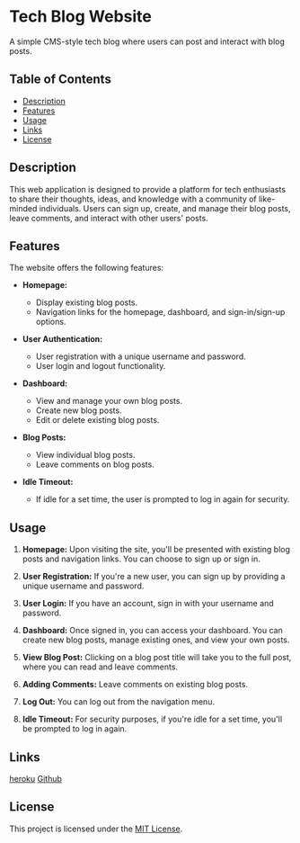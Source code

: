 # Tech Blog Website

A simple CMS-style tech blog where users can post and interact with blog posts.

## Table of Contents

- [Description](#description)
- [Features](#features)
- [Usage](#usage)
- [Links](#links)
- [License](#license)

## Description

This web application is designed to provide a platform for tech enthusiasts to share their thoughts, ideas, and knowledge with a community of like-minded individuals. Users can sign up, create, and manage their blog posts, leave comments, and interact with other users' posts.

## Features

The website offers the following features:

- **Homepage:**

  - Display existing blog posts.
  - Navigation links for the homepage, dashboard, and sign-in/sign-up options.

- **User Authentication:**

  - User registration with a unique username and password.
  - User login and logout functionality.

- **Dashboard:**

  - View and manage your own blog posts.
  - Create new blog posts.
  - Edit or delete existing blog posts.

- **Blog Posts:**

  - View individual blog posts.
  - Leave comments on blog posts.

- **Idle Timeout:**
  - If idle for a set time, the user is prompted to log in again for security.

## Usage

1. **Homepage:** Upon visiting the site, you'll be presented with existing blog posts and navigation links. You can choose to sign up or sign in.

2. **User Registration:** If you're a new user, you can sign up by providing a unique username and password.

3. **User Login:** If you have an account, sign in with your username and password.

4. **Dashboard:** Once signed in, you can access your dashboard. You can create new blog posts, manage existing ones, and view your own posts.

5. **View Blog Post:** Clicking on a blog post title will take you to the full post, where you can read and leave comments.

6. **Adding Comments:** Leave comments on existing blog posts.

7. **Log Out:** You can log out from the navigation menu.

8. **Idle Timeout:** For security purposes, if you're idle for a set time, you'll be prompted to log in again.

## Links

[heroku](https://polar-fjord-79526-a102d5f0b4c0.herokuapp.com/)
[Github](https://github.com/M1TCH3llM/tech_blog)

## License

This project is licensed under the [MIT License](LICENSE).
